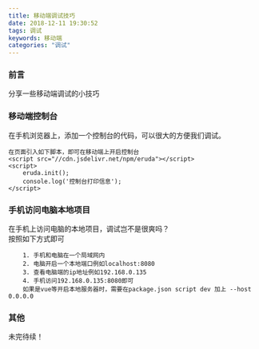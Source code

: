 ```yaml
---
title: 移动端调试技巧
date: 2018-12-11 19:30:52
tags: 调试
keywords: 移动端
categories: "调试"
---
```

### 前言
分享一些移动端调试的小技巧
<!--more-->
### 移动端控制台
在手机浏览器上，添加一个控制台的代码，可以很大的方便我们调试。
```
在页面引入如下脚本，即可在移动端上开启控制台
<script src="//cdn.jsdelivr.net/npm/eruda"></script>
<script>
    eruda.init();
    console.log('控制台打印信息');
</script>
```
### 手机访问电脑本地项目
在手机上访问电脑的本地项目，调试岂不是很爽吗？   
按照如下方式即可
```
    1. 手机和电脑在一个局域网内
    2. 电脑开启一个本地端口例如localhost:8080
    3. 查看电脑端的ip地址例如192.168.0.135
    4. 手机访问192.168.0.135:8080即可
    如果是vue等开启本地服务器时，需要在package.json script dev 加上 --host 0.0.0.0
```
### 其他
未完待续！